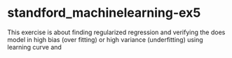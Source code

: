 # standford_machinelearning-ex5
This exercise is about finding regularized regression and verifying the does model in high bias (over fitting) or high variance (underfitting) using learning curve and 
